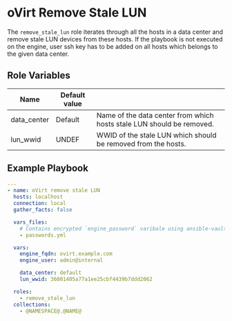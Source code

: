 oVirt Remove Stale LUN
=========

The `remove_stale_lun` role iterates through all the hosts in a data center and remove stale LUN devices from these hosts.
If the playbook is not executed on the engine, user ssh key has to be added on all hosts which belongs to the given data center.

Role Variables
--------------

| Name                    | Default value         |                                                     |
|-------------------------|-----------------------|-----------------------------------------------------|
| data_center             | Default               | Name of the data center from which hosts stale LUN should be removed. |
| lun_wwid                | UNDEF                 | WWID of the stale LUN which should be removed from the hosts. |


Example Playbook
----------------

```yaml
---
- name: oVirt remove stale LUN
  hosts: localhost
  connection: local
  gather_facts: false

  vars_files:
    # Contains encrypted `engine_password` varibale using ansible-vault
    - passwords.yml

  vars:
    engine_fqdn: ovirt.example.com
    engine_user: admin@internal

    data_center: default
    lun_wwid: 36001405a77a1ee25cbf4439b7ddd2062

  roles:
    - remove_stale_lun
  collections:
    - @NAMESPACE@.@NAME@
```
